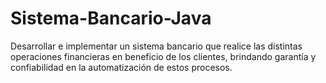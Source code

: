 # Sistema-Bancario-Java
Desarrollar e implementar un sistema bancario que realice las distintas operaciones financieras en beneficio de los clientes, brindando garantía y confiabilidad en la automatización de estos procesos. 

